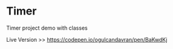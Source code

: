 # Timer
Timer project demo with classes

Live Version >> https://codepen.io/ogulcandavran/pen/BaKwdKj
